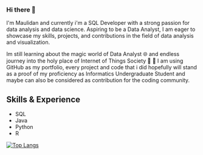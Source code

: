 ### Hi there 👋
I'm Maulidan and currently i'm a SQL Developer with a strong passion for data analysis and data science. Aspiring to be a Data Analyst, I am eager to showcase my skills, projects, and contributions in the field of data analysis and visualization.

Im still learning about the magic world of Data Analyst 🌐 and endless journey into the holy place of Internet of Things Society 🎇
🔭 I am using GitHub as my portfolio, every project and code that i did hopefully will stand as a proof of my proficiency as Informatics Undergraduate Student and maybe can also be considered as contribution for the coding community.

## Skills & Experience
* SQL
* Java
* Python
* R

[![Top Langs](https://github-readme-stats.vercel.app/api/top-langs/?username=MaulidanAziz&size_weight=0.5&count_weight=0.5)](https://github.com/anuraghazra/github-readme-stats)

<!--
**MaulidanAziz/MaulidanAziz** is a ✨ _special_ ✨ repository because its `README.md` (this file) appears on your GitHub profile.

Here are some ideas to get you started:

- 🔭 I’m currently working on ...
- 🌱 I’m currently learning ...
- 👯 I’m looking to collaborate on ...
- 🤔 I’m looking for help with ...
- 💬 Ask me about ...
- 📫 How to reach me: ...
- 😄 Pronouns: ...
- ⚡ Fun fact: ...
-->
